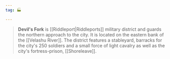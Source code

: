 ```yaml
---
tag: 🏭

---
```

> **Devil's Fork** is [[Riddleport|Riddleports]] military district and guards the northern approach to the city. It is located on the eastern bank of the [[Velashu River]]. The district features a stableyard, barracks for the city's 250 soldiers and a small force of light cavalry as well as the city's fortress-prison, [[Shoreleave]].







